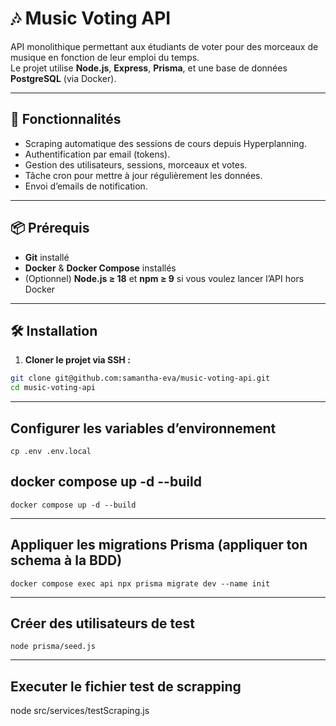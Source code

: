 # 🎶 Music Voting API  

API monolithique permettant aux étudiants de voter pour des morceaux de musique en fonction de leur emploi du temps.  
Le projet utilise **Node.js**, **Express**, **Prisma**, et une base de données **PostgreSQL** (via Docker).  

---

## 🚀 Fonctionnalités
- Scraping automatique des sessions de cours depuis Hyperplanning.  
- Authentification par email (tokens).  
- Gestion des utilisateurs, sessions, morceaux et votes.  
- Tâche cron pour mettre à jour régulièrement les données.  
- Envoi d’emails de notification.  

---

## 📦 Prérequis
- **Git** installé  
- **Docker** & **Docker Compose** installés  
- (Optionnel) **Node.js ≥ 18** et **npm ≥ 9** si vous voulez lancer l’API hors Docker  

---

## 🛠️ Installation

1. **Cloner le projet via SSH :**  
```bash
git clone git@github.com:samantha-eva/music-voting-api.git
cd music-voting-api
```

---

## Configurer les variables d’environnement

```cp .env .env.local```

## docker compose up -d --build

```
docker compose up -d --build
```
---

## Appliquer les migrations Prisma (appliquer ton schema à la BDD)
```
docker compose exec api npx prisma migrate dev --name init

```
---

## Créer des utilisateurs de test
```
node prisma/seed.js

```

---

## Executer le fichier test de scrapping

node src/services/testScraping.js
